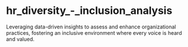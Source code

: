 # hr_diversity_-_inclusion_analysis
Leveraging data-driven insights to assess and enhance organizational practices, fostering an inclusive environment where every voice is heard and valued.
